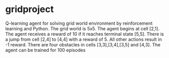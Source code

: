 # gridproject
Q-learning agent for solving grid world environment by reinforcement learning and Python.
The grid world is 5x5. The agent begins at cell [2,1].
The agent receives a reward of 10 if it reaches terminal state [5,5].
There is a jump from cell [2,4] to [4,4] with a reward of 5. All other actions result in -1 reward. 
There are four obstacles in cells [3,3],[3,4],[3,5] and [4,3].
The agent can be trained for 100 episodes

